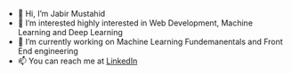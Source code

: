 - 👋 Hi, I’m Jabir Mustahid
- 👀 I’m interested highly interested in Web Development, Machine Learning and Deep Learning
- 🌱 I’m currently working on Machine Learning Fundemanentals and Front End engineering
- 📫 You can reach me at <a href='https://www.linkedin.com/in/jabir-mustahid-3b0aa6235/'>LinkedIn</a>

<!---
FutureWiz2002/FutureWiz2002 is a ✨ special ✨ repository because its `README.md` (this file) appears on your GitHub profile.
You can click the Preview link to take a look at your changes.
--->
